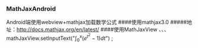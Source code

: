 ### MathJaxAndroid
Android端使用webview+mathjax加载数学公式
####使用mathjax3.0 
#####地址：http://docs.mathjax.org/en/latest/
####使用MathJaxView
、、、
 mathJaxView.setInputText("$\int_{0}^{x}\left(e^{t^{2}}-1\right) d t$") ;
